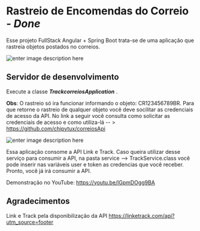 # Rastreio de Encomendas do Correio - *Done*

Esse projeto FullStack Angular + Spring Boot  trata-se de uma aplicação que rastreia objetos postados no correios.

![enter image description here](https://uploaddeimagens.com.br/images/004/250/499/original/screen.jpg?1670208514)


## Servidor de desenvolvimento

Execute  a classe ***TrackcorreiosApplication*** .

**Obs**: O rastreio só ira funcionar informando o objeto: CR123456789BR. Para que retorne o rastreio de qualquer objeto você deve socilitar as credenciais de acesso da API. No link a seguir você consulta como solicitar as credenciais de acesso e como utiliza-lá -- > https://github.com/chipytux/correiosApi

![enter image description here](https://uploaddeimagens.com.br/images/004/250/521/original/ECLIP.jpg?1670209529)

Essa aplicação consome a API Link e Track. Caso queira utilizar desse serviço para consumir a API, na pasta service --> TrackService.class você pode inserir nas variáveis user e token as credencias que você receber. Pronto, você já irá consumir a API.

Demonstração no YouTube: https://youtu.be/lGpmDOgg9BA

## Agradecimentos

Link e Track pela disponibilização da API https://linketrack.com/api?utm_source=footer

